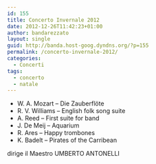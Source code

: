 ```yaml
---
id: 155
title: Concerto Invernale 2012
date: 2012-12-26T11:42:23+01:00
author: bandarezzato
layout: single
guid: http://banda.host-goog.dyndns.org/?p=155
permalink: /concerto-invernale-2012/
categories:
  - Concerti
tags:
  - concerto
  - natale
---
```

  * W. A. Mozart &#8211; Die Zauberflöte
  * R. V. Williams &#8211; English folk song suite
  * A. Reed &#8211; First suite for band
  * J. De Meij &#8211; Aquarium
  * R. Ares &#8211; Happy trombones
  * K. Badelt &#8211; Pirates of the Carribean

dirige il Maestro UMBERTO ANTONELLI